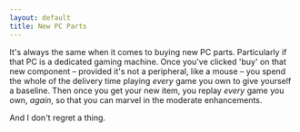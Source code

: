 ```yaml
---
layout: default
title: New PC Parts
---
```


It's always the same when it comes to buying new PC parts. Particularly if that PC is a dedicated gaming machine. Once you've clicked 'buy' on that new component – provided it's not a peripheral, like a mouse – you spend the whole of the delivery time playing _every_ game you own to give yourself a baseline. Then once you get your new item, you replay _every_ game you own, _again_, so that you can marvel in the moderate enhancements.

And I don't regret a thing.
